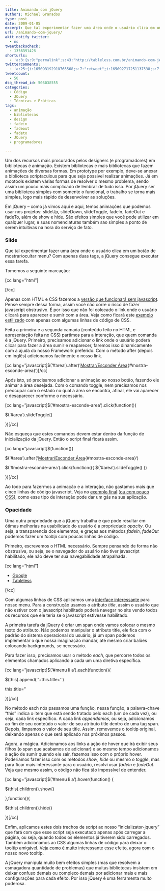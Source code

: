 ```yaml
---
title: Animando com jQuery
authors: Michael Granados
type: post
date: 2009-01-05
excerpt: Que tal experimentar fazer uma área onde o usuário clica em um botão de mostrar/ocultar menu?
url: /animando-com-jquery/
aktt_notify_twitter:
  - no
tweetbackscheck:
  - 1356391426
shorturls:
  - 'a:3:{s:9:"permalink";s:43:"http://tableless.com.br/animando-com-jquery";s:7:"tinyurl";s:26:"http://tinyurl.com/3fbk63j";s:4:"isgd";s:19:"http://is.gd/6w1ema";}'
twittercomments:
  - 'a:25:{i:165093192918765568;s:7:"retweet";i:165092717251137538;s:7:"retweet";i:186789423101378560;s:7:"retweet";i:186747114452295680;s:7:"retweet";i:186692405817393153;s:7:"retweet";i:186681153917423616;s:7:"retweet";i:186655732291211264;s:7:"retweet";i:186655695628795905;s:7:"retweet";i:186655687047258114;s:7:"retweet";i:198211749349040129;s:7:"retweet";i:198115887721615361;s:7:"retweet";i:198110105038884864;s:7:"retweet";i:215876876034510849;s:7:"retweet";i:215869515022606336;s:7:"retweet";i:215868714715848704;s:7:"retweet";i:227936961069985793;s:7:"retweet";i:227825841667723264;s:7:"retweet";i:227825668975632384;s:7:"retweet";i:241516619233374210;s:7:"retweet";i:251065037882531840;s:7:"retweet";i:251018368281350144;s:7:"retweet";i:256807785432485888;s:7:"retweet";i:256454292133777411;s:7:"retweet";i:276410235307036672;s:7:"retweet";i:276370497388818433;s:7:"retweet";}'
tweetcount:
  - 50
dsq_thread_id: 503038555
categories:
  - Código
  - JQuery
  - Técnicas e Práticas
tags:
  - animação
  - bibliotecas
  - design
  - fadein
  - fadeout
  - fadeto
  - JQuery
  - programadores

---
```

Um dos recursos mais procurados pelos designers (e programadores) em bibliotecas é animação. Existem bibliotecas e mais bibliotecas que fazem animações de diversas formas. Em prototype por exemplo, deve-se anexar a biblioteca scriptaculous para que seja possivel realizar animações. Já em mootools existem várias formas de resolver o mesmo problema, sendo assim um pouco mais complicado de lembrar de tudo isso. Por jQuery ser uma biblioteca simples com somente o funcional, o trabalho se torna mais simples, logo mais rápido de desenvolver as soluções.

Em jQuery &#8211; como já vimos aqui e aqui, temos animações que podemos usar nos projetos: slideUp, slideDown, slideToggle, fadeIn, fadeOut e fadeTo, além de show e hide. São efeitos simples que você pode utilizar em qualquer lugar, e suas nomenclaturas também sao simples a ponto de serem intuitivas na hora do serviço de fato.

### Slide

Que tal experimentar fazer uma área onde o usuário clica em um botão de mostrar/ocultar menu? Com apenas duas tags, a jQuery consegue executar essa tarefa.

Tomemos a seguinte marcação:

[cc lang=&#8221;html&#8221;]

<div>
  <!--
Aqui vem a área, que você pode manipulá-la como quiser,
experimente um formulário de login ou um menu inline ou uma
bela imagem.
-->
</div>

[/cc]

Apenas com HTML e CSS fazemos a [versão que funcionará sem javascript][1]. Pense sempre dessa forma, assim você não corre o risco de fazer javascript obstrusivo. É por isso que não foi colocado o link onde o usuário clicará para aparecer e sumir com a área. Veja como ficará este [exemplo estilizado][2] com apenas com algumas linhas de código de CSS.

Feita a primeira e a segunda camada (conteúdo feito no HTML e apresentação feita no CSS) partimos para a interação, que quem comanda é a jQuery. Primeiro, precisamos adicionar o link onde o usuário poderá clicar para fazer a área sumir e reaparecer, faremos isso dinamicamente com a ajuda do nosso Framework preferido. Com o método after (depois em inglês) adicionamos facilmente o nosso link.

[cc lang=&#8221;javascript]$(&#8216;#area&#8217;).after(&#8216;[Mostrar/Esconder Área][3]{#mostra-esconde-area}&#8216;)[/cc]

Após isto, só precisamos adicionar a animação ao nosso botão, fazendo ele animar a área desejada. Com o comando toggle, nem precisamos nos preocupar com o estado no qual a área se encontra, afinal, ele vai aparecer e desaparecer conforme o necessário.

[cc lang=&#8221;javascript]$(&#8216;#mostra-esconde-area&#8217;).click(function(){
  
$(&#8216;#area&#8217;).slideToggle()
  
})[/cc]

Não esqueça que estes comandos devem estar dentro da função de inicialização da jQuery. Então o script final ficará assim.

[cc lang=&#8221;javascript]$(function(){
  
$(&#8216;#area&#8217;).after(&#8216;[Mostrar/Esconder Área][3]{#mostra-esconde-area}&#8216;)
  
$(&#8216;#mostra-esconde-area&#8217;).click(function(){ $(&#8216;#area&#8217;).slideToggle() })
  
})[/cc]

Ao todo para fazermos a animação e a interação, não gastamos mais que cinco linhas de código javascript. Veja no [exemplo final][4] ([ou com pouco CSS][5]), como esse tipo de interação pode dar um gás na sua aplicação.

### Opacidade

Uma outra propriedade que a jQuery trabalha e que pode resultar em ótimas melhorias na usabilidade do usuário é a propriedade _opacity_. Ou seja, a transparencia dos elementos, e graças aos métodos _fadeIn_, _fadeOut_ podemos fazer um _tooltip_ com poucas linhas de código.

Primeiro, escrevemos o HTML necessário. Sempre pensando de forma não obstrusiva, ou seja, se o navegador do usuário não tiver javascript habilitado, ele não deve ter sua navegabilidade atrapalhada.

[cc lang=&#8221;html&#8221;]

  * [Google][6]
  * [Tableless][7]

[/cc]

Com algumas linhas de CSS aplicamos uma [interface interessante][8] para nosso menu. Para a construção usamos o atributo _title_, assim o usuário que não estiver com o javascript habilitado poderá navegar no site vendo todos os recursos que ele teria se o javascript estivesse habilitado.

A primeira tarefa da jQuery é criar um span onde vamos colocar o mesmo texto do atributo. Não podemos manipular o atributo title, ele fica com o padrão do sistema operacional do usuário, já um span podemos implementar o que nossa imaginação mandar, até mesmo criar balões colocando backgrounds, se necessário.

Para fazer isso, precisamos usar o método _each_, que percorre todos os elementos chamados aplicando a cada um uma diretiva específica.

[cc lang=&#8221;javascript]$(&#8216;#menu li a&#8217;).each(function(){
    
$(this).append(&#8216;<span>&#8216;+this.title+&#8217;</span>&#8216;)
    
this.title=&#8221;
  
})[/cc]

No método each nós passamos uma função, nessa função, a palavra-chave &#8220;this&#8221; indica o item que está sendo tratado pelo each (um de cada vez), ou seja, cada link específico. A cada link _appendamos_, ou seja, adicionamos ao fim de seu conteúdo o valor de seu atributo title dentro de uma tag span. Depois, limpamos o valor de seu title. Assim, removemos o tooltip original, deixando apenas o que será aplicado nos próximos passos.

Agora, a mágica. Adicionamos aos links a ação de hover que irá exibir seus filhos (o span que acabamos de adicionar) e ao mesmo tempo adicionamos a ação de sumir quando ele sair, fazemos isso com o próprio hover. Poderiamos fazer isso com os métodos _show_, _hide_ ou mesmo o _toggle_, mas para ficar mais interessante para o usuário, resolvi usar _fadeIn_ e _fadeOut_. Veja que mesmo assim, o código não fica tão impossível de entender.

[cc lang=&#8221;javascript]$(&#8216;#menu li a&#8217;).hover(function() {
    
$(this).children().show()
  
},function(){
    
$(this).children().hide()
  
})[/cc]

Enfim, aplicamos estes dois trechos de script ao nosso &#8220;inicializator-jquery&#8221; que fará com que esse script seja executado apenas após carregar a página, ou seja, quando todos os elementos já tiverem sido carregados. Também adicionamos ao CSS algumas linhas de código para deixar o tooltip amigável. [Veja como é muito][9] interessante esse efeito, agora com o nosso novo tooltip.

A jQuery manipula muito bem efeitos simples (mas que resolvem a esmagadora quantidade de problemas) que muitas bibliotecas insistem em deixar confuso demais ou complexo demais por adicionar mais e mais configurações para cada efeito. Por isso jQuery é uma ferramenta muito poderosa.

 [1]: http://dgmike.com.br/tableless/jquery/caixa-de-ferramentas-simples.html
 [2]: http://dgmike.com.br/tableless/jquery/caixa-de-ferramentas.html
 [3]: #area "Mostrar/Esconder Área"
 [4]: http://dgmike.com.br/tableless/jquery/caixa-de-ferramentas-animado.html
 [5]: http://dgmike.com.br/tableless/jquery/caixa-de-ferramentas-simples-animado.html
 [6]: google.com "Encontre o que você procura"
 [7]: tableless.com.br "Webstandards com Feijão e Farofa"
 [8]: http://dgmike.com.br/tableless/jquery/tooltip-simples.html
 [9]: http://dgmike.com.br/tableless/jquery/tooltip-simples-animado.html "Tooltip simples animado com JQuery"
